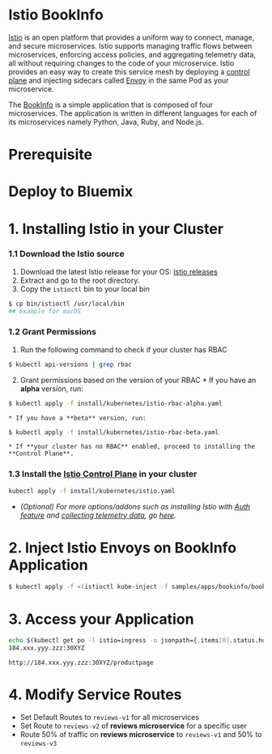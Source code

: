 # Istio BookInfo

[Istio](http://istio.io) is an open platform that provides a uniform way to connect, manage, and secure microservices. Istio supports managing traffic flows between microservices, enforcing access policies, and aggregating telemetry data, all without requiring changes to the code of your microservice. Istio provides an easy way to create this service mesh by deploying a [control plane](https://istio.io/docs/concepts/what-is-istio/overview.html#architecture) and injecting sidecars called [Envoy](https://istio.io/docs/concepts/what-is-istio/overview.html#envoy) in the same Pod as your microservice.

The [BookInfo](https://istio.io/docs/samples/bookinfo.html) is a simple application that is composed of four microservices. The application is written in different languages for each of its microservices namely Python, Java, Ruby, and Node.js.

# Prerequisite

# Deploy to Bluemix

# 1. Installing Istio in your Cluster
### 1.1 Download the Istio source
  1. Download the latest Istio release for your OS: [Istio releases](https://github.com/istio/istio/releases)  
  2. Extract and go to the root directory.
  3. Copy the `istioctl` bin to your local bin  
  ```bash
  $ cp bin/istioctl /usr/local/bin
  ## example for macOS
  ```

### 1.2 Grant Permissions  
  1. Run the following command to check if your cluster has RBAC  
  ```bash
  $ kubectl api-versions | grep rbac
  ```
  2. Grant permissions based on the version of your RBAC
    * If you have an **alpha** version, run:  
  ```bash
  $ kubectl apply -f install/kubernetes/istio-rbac-alpha.yaml
  ```
    * If you have a **beta** version, run:
  ```bash
  $ kubectl apply -f install/kubernetes/istio-rbac-beta.yaml
  ```
    * If **your cluster has no RBAC** enabled, proceed to installing the **Control Plane**.

### 1.3 Install the [Istio Control Plane](https://istio.io/docs/concepts/what-is-istio/overview.html#architecture) in your cluster  
```bash
kubectl apply -f install/kubernetes/istio.yaml
```
* _(Optional) For more options/addons such as installing Istio with [Auth feature](https://istio.io/docs/concepts/network-and-auth/auth.html) and [collecting telemetry data](https://istio.io/docs/tasks/metrics-logs.html), go [ here](https://istio.io/docs/tasks/installing-istio.html#prerequisites)._

# 2. Inject Istio Envoys on BookInfo Application
```bash
$ kubectl apply -f <(istioctl kube-inject -f samples/apps/bookinfo/bookinfo.yaml)
```
# 3. Access your Application
```bash
echo $(kubectl get po -l istio=ingress -o jsonpath={.items[0].status.hostIP}):$(kubectl get svc istio-ingress -o jsonpath={.spec.ports[0].nodePort})
184.xxx.yyy.zzz:30XYZ
```
`http://184.xxx.yyy.zzz:30XYZ/productpage`
# 4. Modify Service Routes
* Set Default Routes to `reviews-v1` for all microservices
* Set Route to `reviews-v2` of **reviews microservice** for a specific user
* Route 50% of traffic on **reviews microservice** to `reviews-v1` and 50% to `reviews-v3`
